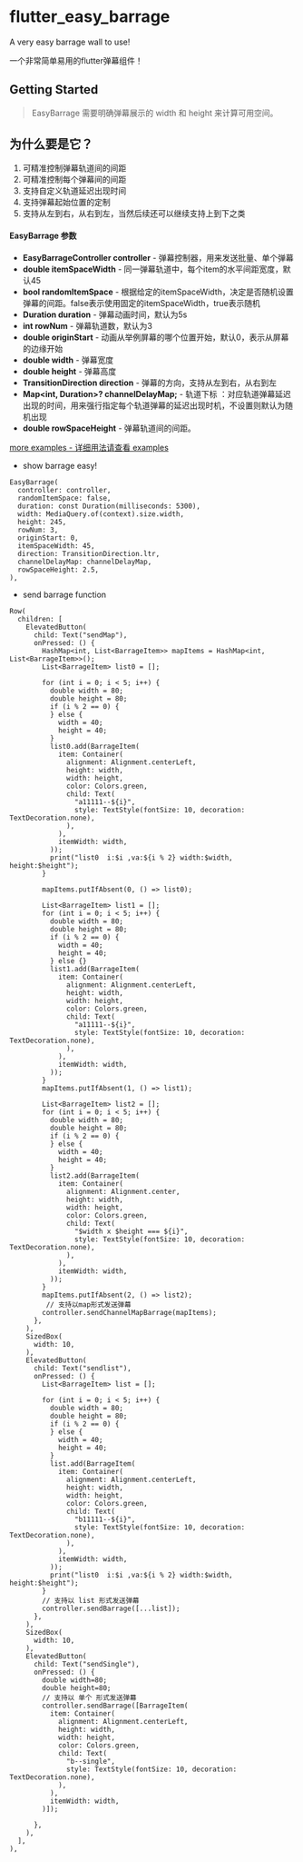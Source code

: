 # flutter_easy_barrage

A very easy barrage wall  to use!

一个非常简单易用的flutter弹幕组件！

## Getting Started

> EasyBarrage 需要明确弹幕展示的 width 和 height 来计算可用空间。


## 为什么要是它？
1. 可精准控制弹幕轨道间的间距
2. 可精准控制每个弹幕间的间距
3. 支持自定义轨道延迟出现时间
4. 支持弹幕起始位置的定制
5. 支持从左到右，从右到左，当然后续还可以继续支持上到下之类

#### EasyBarrage 参数

* **EasyBarrageController controller** - 弹幕控制器，用来发送批量、单个弹幕
* **double itemSpaceWidth** - 同一弹幕轨道中，每个item的水平间距宽度，默认45
* **bool randomItemSpace** - 根据给定的itemSpaceWidth，决定是否随机设置弹幕的间距。false表示使用固定的itemSpaceWidth，true表示随机
* **Duration duration** - 弹幕动画时间，默认为5s
* **int rowNum** - 弹幕轨道数，默认为3
* **double originStart** - 动画从举例屏幕的哪个位置开始，默认0，表示从屏幕的边缘开始
* **double width** - 弹幕宽度
* **double height** - 弹幕高度
* **TransitionDirection  direction** - 弹幕的方向，支持从左到右，从右到左
* **Map<int, Duration>? channelDelayMap;** - 轨道下标 ：对应轨道弹幕延迟出现的时间，用来强行指定每个轨道弹幕的延迟出现时机，不设置则默认为随机出现
* **double rowSpaceHeight** - 弹幕轨道间的间距。

[more examples - 详细用法请查看 examples](https://github.com/Avengong/flutter_easy_barrage/blob/master/lib/main.dart)

* show barrage easy!

```flutter
EasyBarrage(
  controller: controller,
  randomItemSpace: false,
  duration: const Duration(milliseconds: 5300),
  width: MediaQuery.of(context).size.width,
  height: 245,
  rowNum: 3,
  originStart: 0,
  itemSpaceWidth: 45,
  direction: TransitionDirection.ltr,
  channelDelayMap: channelDelayMap,
  rowSpaceHeight: 2.5,
),

```

* send barrage function

```flutter
Row(
  children: [
    ElevatedButton(
      child: Text("sendMap"),
      onPressed: () {
        HashMap<int, List<BarrageItem>> mapItems = HashMap<int, List<BarrageItem>>();
        List<BarrageItem> list0 = [];

        for (int i = 0; i < 5; i++) {
          double width = 80;
          double height = 80;
          if (i % 2 == 0) {
          } else {
            width = 40;
            height = 40;
          }
          list0.add(BarrageItem(
            item: Container(
              alignment: Alignment.centerLeft,
              height: width,
              width: height,
              color: Colors.green,
              child: Text(
                "a11111--${i}",
                style: TextStyle(fontSize: 10, decoration: TextDecoration.none),
              ),
            ),
            itemWidth: width,
          ));
          print("list0  i:$i ,va:${i % 2} width:$width, height:$height");
        }

        mapItems.putIfAbsent(0, () => list0);

        List<BarrageItem> list1 = [];
        for (int i = 0; i < 5; i++) {
          double width = 80;
          double height = 80;
          if (i % 2 == 0) {
            width = 40;
            height = 40;
          } else {}
          list1.add(BarrageItem(
            item: Container(
              alignment: Alignment.centerLeft,
              height: width,
              width: height,
              color: Colors.green,
              child: Text(
                "a11111--${i}",
                style: TextStyle(fontSize: 10, decoration: TextDecoration.none),
              ),
            ),
            itemWidth: width,
          ));
        }
        mapItems.putIfAbsent(1, () => list1);

        List<BarrageItem> list2 = [];
        for (int i = 0; i < 5; i++) {
          double width = 80;
          double height = 80;
          if (i % 2 == 0) {
          } else {
            width = 40;
            height = 40;
          }
          list2.add(BarrageItem(
            item: Container(
              alignment: Alignment.center,
              height: width,
              width: height,
              color: Colors.green,
              child: Text(
                "$width x $height === ${i}",
                style: TextStyle(fontSize: 10, decoration: TextDecoration.none),
              ),
            ),
            itemWidth: width,
          ));
        }
        mapItems.putIfAbsent(2, () => list2);
         // 支持以map形式发送弹幕
        controller.sendChannelMapBarrage(mapItems);
      },
    ),
    SizedBox(
      width: 10,
    ),
    ElevatedButton(
      child: Text("sendlist"),
      onPressed: () {
        List<BarrageItem> list = [];

        for (int i = 0; i < 5; i++) {
          double width = 80;
          double height = 80;
          if (i % 2 == 0) {
          } else {
            width = 40;
            height = 40;
          }
          list.add(BarrageItem(
            item: Container(
              alignment: Alignment.centerLeft,
              height: width,
              width: height,
              color: Colors.green,
              child: Text(
                "b11111--${i}",
                style: TextStyle(fontSize: 10, decoration: TextDecoration.none),
              ),
            ),
            itemWidth: width,
          ));
          print("list0  i:$i ,va:${i % 2} width:$width, height:$height");
        }
        // 支持以 list 形式发送弹幕
        controller.sendBarrage([...list]);
      },
    ),
    SizedBox(
      width: 10,
    ),
    ElevatedButton(
      child: Text("sendSingle"),
      onPressed: () {
        double width=80;
        double height=80;
        // 支持以 单个 形式发送弹幕
        controller.sendBarrage([BarrageItem(
          item: Container(
            alignment: Alignment.centerLeft,
            height: width,
            width: height,
            color: Colors.green,
            child: Text(
              "b--single",
              style: TextStyle(fontSize: 10, decoration: TextDecoration.none),
            ),
          ),
          itemWidth: width,
        )]);

      },
    ),
  ],
),
```


